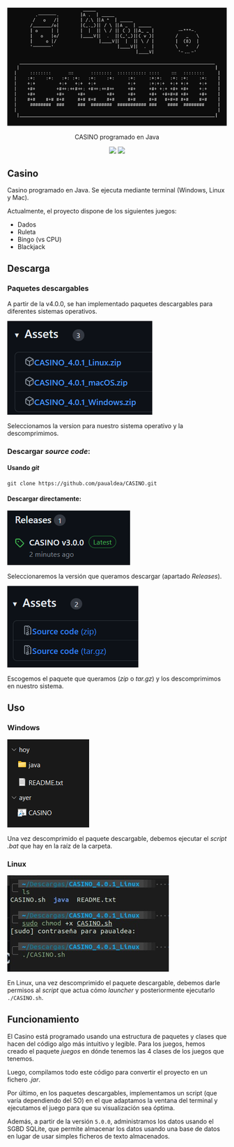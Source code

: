 <p align="center">
<img src="img/home_screen.png" alt="CASINO HOME">
</p>

<p align="center">
CASINO programado en Java
</p>
<p align="center">
 <a href=""><img src="https://img.shields.io/badge/version-5.0.0-blue"></a> 
 <a href=""><img src="https://img.shields.io/badge/license-GPL 3.0-orange"></a> 
</p>

## Casino

Casino programado en Java. Se ejecuta mediante terminal (Windows, Linux y Mac). 

Actualmente, el proyecto dispone de los siguientes juegos:

- Dados
- Ruleta
- Bingo (vs CPU)
- Blackjack

## Descarga

### Paquetes descargables

A partir de la v4.0.0, se han implementado paquetes descargables para diferentes sistemas operativos.

<img src="img/descarga1.png" alt="descarga">

Seleccionamos la version para nuestro sistema operativo y la descomprimimos.

### Descargar _source code_:

#### Usando _git_

```term
git clone https://github.com/paualdea/CASINO.git
```

#### Descargar directamente:

<img src="img/descarga.png" alt="descarga">

Seleccionaremos la versión que queramos descargar (apartado _Releases_).

<img src="img/paquetes.png" alt="paquetes">

Escogemos el paquete que queramos (_zip_ o _tar.gz_) y los descomprimimos en nuestro sistema.

## Uso

### Windows

<img src="img/paquete.png" alt="paquete">

Una vez descomprimido el paquete descargable, debemos ejecutar el _script_ _.bat_ que hay en la raíz de la carpeta.

### Linux

<img src="img/linux.jpg" alt="paquete linux">

En Linux, una vez descomprimido el paquete descargable, debemos darle permisos al _script_ que actua cómo _launcher_ y posteriormente ejecutarlo `./CASINO.sh`.

## Funcionamiento

El Casino está programado usando una estructura de paquetes y clases que hacen del código algo más intuitivo y legible. Para los juegos, hemos creado el paquete _juegos_ en dónde tenemos las 4 clases de los juegos que tenemos.

Luego, compilamos todo este código para convertir el proyecto en un fichero _.jar_.

Por último, en los paquetes descargables, implementamos un script (que varía dependiendo del SO) en el que adaptamos la ventana del terminal y ejecutamos el juego para que su visualización sea óptima.

Además, a partir de la versión `5.0.0`, administramos los datos usando el SGBD SQLite, que permite almacenar los datos usando una base de datos en lugar de usar simples ficheros de texto almacenados.
